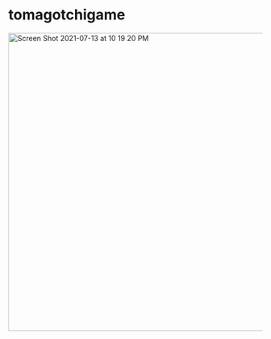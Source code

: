 # tomagotchigame

<img width="591" alt="Screen Shot 2021-07-13 at 10 19 20 PM" src="https://user-images.githubusercontent.com/5798861/125550389-0eaeb617-2928-4ee6-8aaa-dc23aaed3453.png">
